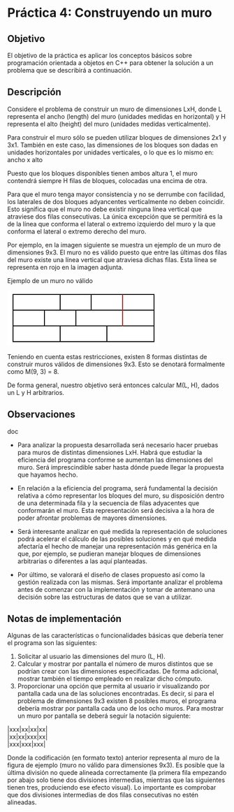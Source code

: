 # Práctica 4: Construyendo un muro

## Objetivo
El objetivo de la práctica es aplicar los conceptos básicos sobre programación orientada a objetos en C++ para obtener la solución a un problema que se describirá a continuación.



## Descripción
Considere el problema de construir un muro de dimensiones LxH, donde L representa el ancho (length) del muro (unidades medidas en horizontal) y H representa el alto (height) del muro (unidades medidas verticalmente).

Para construir el muro sólo se pueden utilizar bloques de dimensiones 2x1 y 3x1. También en este caso, las dimensiones de los bloques son dadas en unidades horizontales por unidades verticales, o lo que es lo mismo en: ancho x alto

Puesto que los bloques disponibles tienen ambos altura 1, el muro contendrá siempre H filas de bloques, colocadas una encima de otra.

Para que el muro tenga mayor consistencia y no se derrumbe con facilidad, los laterales de dos bloques adyancentes verticalmente no deben coincidir. Esto significa que el muro no debe existir ninguna línea vertical que atraviese dos filas consecutivas. La única excepción que se permitirá es la de la línea que conforma el lateral o extremo izquierdo del muro y la que conforma el lateral o extremo derecho del muro.

Por ejemplo, en la imagen siguiente se muestra un ejemplo de un muro de dimensiones 9x3. El muro no es válido puesto que entre las últimas dos filas del muro existe una línea vertical que atraviesa dichas filas. Esta línea se representa en rojo en la imagen adjunta.

Ejemplo de un muro no válido

![muro no válido](assets/Ejemplo_MuroNoValido.jpg)


Teniendo en cuenta estas restricciones, existen 8 formas distintas de construir muros válidos de dimensiones 9x3. Esto se denotará formalmente como M(9, 3) = 8.

De forma general, nuestro objetivo será entonces calcular M(L, H), dados un L y H arbitrarios.



## Observaciones
doc
* Para analizar la propuesta desarrollada será necesario hacer pruebas para muros de distintas dimensiones LxH. Habrá que estudiar la eficiencia del programa conforme se aumentan las dimensiones del muro. Será imprescindible saber hasta dónde puede llegar la propuesta que hayamos hecho.

* En relación a la eficiencia del programa, será fundamental la decisión relativa a cómo representar los bloques del muro, su disposición dentro de una determinada fila y la secuencia de filas adyacentes que conformarán el muro. Esta representación será decisiva a la hora de poder afrontar problemas de mayores dimensiones.

* Será interesante analizar en qué medida la representación de soluciones podrá acelerar el cálculo de las posibles soluciones y en qué medida afectaría el hecho de manejar una representación más genérica en la que, por ejemplo, se pudieran manejar bloques de dimensiones arbitrarias o diferentes a las aquí planteadas.

* Por último, se valorará el diseño de clases propuesto así como la gestión realizada con las mismas. Será importante analizar el problema antes de comenzar con la implementación y tomar de antemano una decisión sobre las estructuras de datos que se van a utilizar.



## Notas de implementación
Algunas de las características o funcionalidades básicas que debería tener el programa son las siguientes:

1. Solicitar al usuario las dimensiones del muro (L, H).
1. Calcular y mostrar por pantalla el número de muros distintos que se podrían crear con las dimensiones especificadas. De forma adicional, mostrar también el tiempo empleado en realizar dicho cómputo.
1. Proporcionar una opción que permita al usuario ir visualizando por pantalla cada una de las soluciones encontradas. Es decir, si para el problema de dimensiones 9x3 existen 8 posibles muros, el programa debería mostrar por pantalla cada uno de los ocho muros. Para mostrar un muro por pantalla se deberá seguir la notación siguiente:

|xxx|xx|xx|xx|  
|xx|xx|xxx|xx|  
|xxx|xxx|xxx|

Donde la codificación (en formato texto) anterior representa al muro de la figura de ejemplo (muro no válido para dimensiones 9x3). Es posible que la última división no quede alineada correctamente (la primera fila empezando por abajo solo tiene dos divisiones intermedias, mientras que las siguientes tienen tres, produciendo ese efecto visual). Lo importante es comprobar que dos divisiones intermedias de dos filas consecutivas no estén alineadas.
